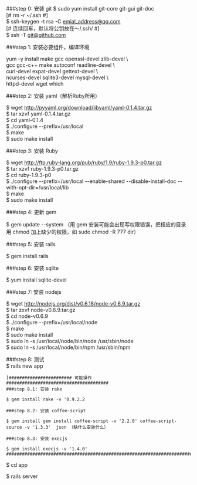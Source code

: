 ###step 0: 安装 git
  $ sudo yum install git-core git-gui git-doc           
  	[# rm -r ~/.ssh #]                             
  $ ssh-keygen -t rsa -C emial_address@qq.com           
  	[# 连续回车，默认将公钥放在～/.ssh/ #]          
  $ ssh -T git@github.com          

###step 1: 安装必要组件，编译环境

yum -y install make gcc openssl-devel zlib-devel  \          
	gcc gcc-c++ make autoconf readline-devel  \          
	curl-devel expat-devel gettext-devel      \          
	ncurses-devel sqlite3-devel mysql-devel   \          
	httpd-devel wget which            

###step 2: 安装 yaml（解析Ruby所用）

$ wget http://pyyaml.org/download/libyaml/yaml-0.1.4.tar.gz  
$ tar xzvf yaml-0.1.4.tar.gz  
$ cd yaml-0.1.4  
$ ./configure --prefix=/usr/local  
$ make  
$ sudo make install  

###step 3: 安装 Ruby

$ wget http://ftp.ruby-lang.org/pub/ruby/1.9/ruby-1.9.3-p0.tar.gz  
$ tar xzvf ruby-1.9.3-p0.tar.gz  
$ cd ruby-1.9.3-p0  
$ ./configure --prefix=/usr/local --enable-shared --disable-install-doc --with-opt-dir=/usr/local/lib  
$ make  
$ sudo make install  

###step 4: 更新 gem

$ gem update --system 
（用 gem 安装可能会出现写权限错误，把相应的目录用 chmod 加上缺少的权限，如 sudo chmod -R 777 dir）

###step 5: 安装 rails

$ gem install rails

###step 6: 安装 sqlite

$ yum install sqlite-devel

###step 7: 安装 nodejs

$ wget http://nodejs.org/dist/v0.6.18/node-v0.6.9.tar.gz  
$ tar zxvf node-v0.6.9.tar.gz  
$ cd node-v0.6.9  
$ ./configure --prefix=/usr/local/node  
$ make   
$ sudo make install  
$ sudo ln -s   /usr/local/node/bin/node  /usr/sbin/node    
$ sudo ln -s   /usr/local/node/bin/npm  /usr/sbin/npm  
  
###step 8: 测试  
$ rails new app

	[######################## 可能操作 #######################################
	###step 8.1: 安装 rake

	$ gem install rake -v '0.9.2.2

	###step 8.2: 安装 coffee-script

	$ gem install gem install coffee-script -v '2.2.0' coffee-script-source -v '1.3.3'  json （缺什么安装什么）

	###step 8.3: 安装 execjs

	$ gem install execjs -v '1.4.0'
	###############################################################################]

$ cd app  

$ rails server
